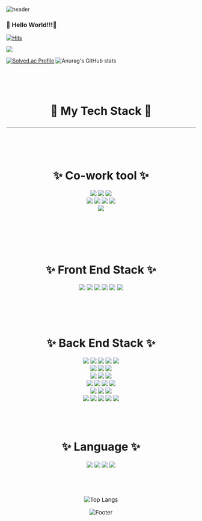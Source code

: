 <div background-color:#595b5a>
  
  ![header](https://capsule-render.vercel.app/api?type=waving&color=0:0aa85e,100:ffffff&height=300&section=header&text=HeeSoo&fontSize=70&fontColor=595b5a&animation=fadeIn)
  
  
  
  ### 🧸 Hello World!!!👋
  
  [![Hits](https://hits.seeyoufarm.com/api/count/incr/badge.svg?url=https%3A%2F%2Fgithub.com%2Fheesootory%2Fhit-counter&count_bg=%233DC8AF&title_bg=%23555555&icon=tencentqq.svg&icon_color=%23E7E7E7&title=visitors&edge_flat=false)](https://hits.seeyoufarm.com)
  
  
  
  
  
  <a href="https://www.instagram.com/c._.heesoo" target="_blank"><img src="https://img.shields.io/badge/Instagram-E4405F?style=flat-square&logo=Instagram&logoColor=white"/></a>
  
  
  <p>
  
  [![Solved.ac Profile](http://mazassumnida.wtf/api/v2/generate_badge?boj=93hschoi)](https://solved.ac/profile/93hschoi)
  ![Anurag's GitHub stats](https://github-readme-stats.vercel.app/api?username=heesootory&show_icons=true&theme=cobalt)
  
  </p>
  
  <br>
  <br>
  <br>
  
  
  <div align = "center" style="font-size:20px">
    <h2> 🐳  My Tech Stack 🦅 </h2>
  <div>
  
  ---
  
  
  <br>
  <br>
  
  <div align = "center" style="font-size:15px">
    <h1>✨ Co-work tool ✨</h1>
  
  <img src="https://img.shields.io/badge/Jira-0052CC?style=plastic-square&logo=Jira Software&logoColor=white">
  <img src="https://img.shields.io/badge/Mattermost-0058CC?style=plastic-square&logo=Mattermost&logoColor=white">
  <img src="https://img.shields.io/badge/GitLab-FC6D26?style=plastic-square&logo=GitLab&logoColor=white">
  <br>
  <img src="https://img.shields.io/badge/Notion-000000?style=plastic-square&logo=Notion&logoColor=white">
  <img src="https://img.shields.io/badge/Figma-F24E1E?style=plastic-square&logo=Figma&logoColor=white">
  <img src="https://img.shields.io/badge/Postman-FF6C37?style=plastic-square&logo=Postman&logoColor=white">
  <img src="https://img.shields.io/badge/GitHub-181717?style=plastic-square&logo=GitHub&logoColor=white">
  <br>
  <img src="https://img.shields.io/badge/Slack-4A154B?style=plastic-square&logo=Slack&logoColor=white">
  <br>
  </div>
  
  <br>
  <br>
  <br>
  <br>
  
  <div align = "center" style="font-size:15px">
    <h1>✨ Front End Stack ✨</h1>
  <img src="https://img.shields.io/badge/html5-E34F26?style=plastic-square&logo=html5&logoColor=white">
  <img src="https://img.shields.io/badge/css-1572B6?style=plastic-square&logo=css3&logoColor=white">
  <img src="https://img.shields.io/badge/Vue.js-4FC08D?style=plastic-square&logo=Vue.js&logoColor=white">
  <img src="https://img.shields.io/badge/Vuetify-1867C0?style=plastic-square&logo=Vuetify&logoColor=white">
  <img src="https://img.shields.io/badge/pug-A86454?style=plastic-square&logo=pug&logoColor=white">
  <img src="https://img.shields.io/badge/javascript-F7DF1E?style=plastic-square&logo=javascript&logoColor=black">
  <div>
  
  
  <br>
  <br>
  <br>
  <br>
  
  
  <div align = "center" style="font-size:15px">
    <h1>✨ Back End Stack ✨</h1>
  
  <img src="https://img.shields.io/badge/nginx-009639?style=plastic-square&logo=nginx&logoColor=white">
  <img src="https://img.shields.io/badge/linux-yellow?style=plastic-square&logo=linux&logoColor=black">
  <img src="https://img.shields.io/badge/docker-2481D4?style=plastic-square&logo=docker&logoColor=white">
  <img src="https://img.shields.io/badge/ubuntu-D24939?style=plastic-square&logo=ubuntu&logoColor=white">
  <img src="https://img.shields.io/badge/jenkins-D33832?style=plastic-square&logo=jenkins&logoColor=black">
  <br>
  <img src="https://img.shields.io/badge/Amazon EC2-FF9900?style=plastic-square&logo=Amazon EC2&logoColor=black">
  <img src="https://img.shields.io/badge/Amazon AWS-FF9900?style=plastic-square&logo=Amazon AWS&logoColor=black">
  <img src="https://img.shields.io/badge/Amazon S3-569A31?style=plastic-square&logo=Amazon S3&logoColor=black">
  <br>
  <img src="https://img.shields.io/badge/Spring Boot-6DB33F?style=plastic-square&logo=Spring Boot&logoColor=white">
  <img src="https://img.shields.io/badge/Spring Security-6DB33F?style=plastic-square&logo=Spring Security&logoColor=white">
  <img src="https://img.shields.io/badge/Spring cloud-6DB33F?style=plastic-square&logo=icloud&logoColor=white">
  <br>
  <img src="https://img.shields.io/badge/Let's Encrypt-003A70?style=plastic-square&logo=Let's Encrypt&logoColor=white">
  <img src="https://img.shields.io/badge/Swagger-85EA2D?style=plastic-square&logo=Swagger&logoColor=white">
  <img src="https://img.shields.io/badge/Gradle-02303A?style=plastic-square&logo=Gradle&logoColor=white">
  <img src="https://img.shields.io/badge/Apache Maven-C71A36?style=plastic-square&logo=Apache Maven&logoColor=white">
  <br>
  <img src="https://img.shields.io/badge/express-000000?style=plastic-square&logo=express&logoColor=white"> 
  <img src="https://img.shields.io/badge/django-092E20?style=plastic-square&logo=django&logoColor=white">
  <img src="https://img.shields.io/badge/mongoDB-47A248?style=plastic-square&logo=MongoDB&logoColor=white">
  <br>
  <img src="https://img.shields.io/badge/node.js-339933?style=plastic-square&logo=Node.js&logoColor=white">
  <img src="https://img.shields.io/badge/mysql-4479A1?style=plastic-square&logo=mysql&logoColor=white">
  <img src="https://img.shields.io/badge/git-F05032?style=plastic-square&logo=git&logoColor=white">
  <img src="https://img.shields.io/badge/Vim-019733?style=plastic-square&logo=Vim&logoColor=white">
  <img src="https://img.shields.io/badge/RabbitMQ-FF6600?style=plastic-square&logo=RabbitMQ&logoColor=white">
  </div>
  
  <br>
  <br>
  <br>
  
  
  <div align = "center" style="font-size:15px">
    <h1>✨ Language ✨</h1>
  
  <img src="https://img.shields.io/badge/C-a6c1ee?style=plastic-square&logo=C&logoColor=white">
  <img src="https://img.shields.io/badge/c++-00599C?style=plastic-square&logo=c%2B%2B&logoColor=white">
  <img src="https://img.shields.io/badge/java-C71A36?style=plastic-square&logo=java&logoColor=white">
  <img src="https://img.shields.io/badge/python-3776AB?style=plastic-square&logo=python&logoColor=white">
  
  
  <br>
  </div>
  
  <Br>
  <Br>
  <Br>
    
  </p>
  
  ![Top Langs](https://github-readme-stats.vercel.app/api/top-langs/?username=heesootory&layout=compact&theme=gruvbox)
  
  
  ![Footer](https://capsule-render.vercel.app/api?type=waving&color=0:0aa85e,100:ffffff&height=100&section=footer)
  
</div>
    
